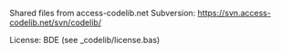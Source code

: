 Shared files from access-codelib.net 
Subversion: https://svn.access-codelib.net/svn/codelib/

License: BDE (see _codelib/license.bas)